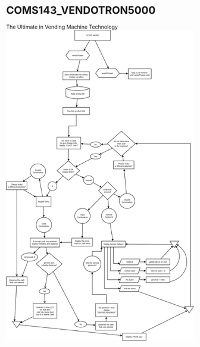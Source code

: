 # COMS143_VENDOTRON5000
The Ultimate in Vending Machine Technology
![alt tag](https://raw.githubusercontent.com/Micolithe/COMS143_VENDOTRON5000/master/The%20VendoTron%205000.png)
